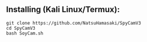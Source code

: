 ## Installing (Kali Linux/Termux):

```
git clone https://github.com/NatsuHamasaki/SpyCamV3
cd SpyCamV3
bash SoyCam.sh
```
